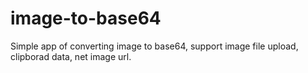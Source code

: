 # image-to-base64
Simple app of converting image to base64, support image file upload, clipborad data, net image url.
